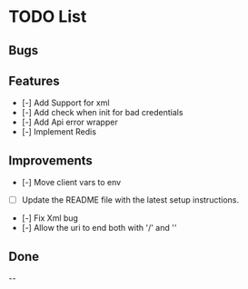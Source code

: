 # TODO List

## Bugs

## Features

- [-] Add Support for xml
- [-] Add check when init for bad credentials
- [-] Add Api error wrapper
- [-] Implement Redis

## Improvements

- [-] Move client vars to env
- [ ] Update the README file with the latest setup instructions.
- [-] Fix Xml bug
- [-] Allow the uri to end both with '/' and ''

## Done

--
